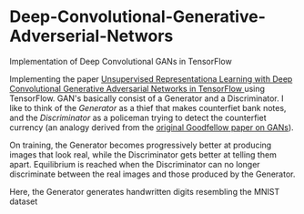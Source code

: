 # Deep-Convolutional-Generative-Adverserial-Networs
Implementation of Deep Convolutional GANs in TensorFlow

Implementing the paper [Unsupervised Representationa Learning with Deep Convolutional Generative Adversarial Networks in TensorFlow ](https://arxiv.org/pdf/1511.06434.pdf) using TensorFlow. 
GAN's basically consist of a Generator and a Discriminator. I like to think of the *Generator* as a thief that makes counterfiet bank notes, and the *Discriminator* as a policeman trying to detect the counterfiet currency (an analogy derived from the [original Goodfellow paper on GANs](https://arxiv.org/pdf/1406.2661.pdf)). 

On training, the Generator becomes progressively better at producing images that look real, while the Discriminator gets better at telling them apart. Equilibrium is reached when the Discriminator can no longer discriminate between the real images and those produced by the Generator.

Here, the Generator generates handwritten digits resembling the MNIST dataset

